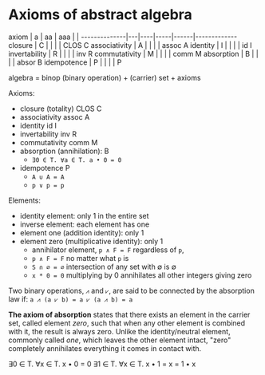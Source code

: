 # Axioms of abstract algebra

axiom         | a | aa | aaa |      |
--------------|---|----|-----|------|-------------
closure       | C |    |     |      | CLOS    C
associativity | A |    |     |      | assoc   A
identity      | I |    |     |      | id      I
invertability | R |    |     |      | inv     R
commutativity | M |    |     |      | comm    M
absorption    | B |    |     |      | absor   B
idempotence   | P |    |     |      |         P




algebra = binop (binary operation) + (carrier) set + axioms


Axioms:
- closure (totality)  CLOS    C
- associativity       assoc   A
- identity            id      I
- invertability       inv     R
- commutativity       comm    M
- absorption (annihilation):  B
  - `∃0 ∈ T. ∀a ∈ T. a • 0 = 0`
- idempotence                 P
  - `A ∪ A = A`
  - `p ∨ p = p`

Elements:
- identity element: only 1 in the entire set
- inverse element: each element has one
- element one (addition identity): only 1
- element zero (multiplicative identity): only 1
  - annihilator element, `p ∧ F = F` regardless of `p`, 
  - `p ∧ F = F` no matter what `p` is
  - `S ∩ ∅ = ∅` intersection of any set with ∅ is ∅
  - `x * 0 = 0` multiplying by 0 annihilates all other integers giving zero



Two binary operations, `⩘` and `⩗`, are said to be connected by the absorption law if: `a ⩘ (a ⩗ b) = a ⩗ (a ⩘ b) = a`

**The axiom of absorption** states that there exists an element in the carrier set, called element *zero*, such that when any other element is combined with it, the result is always zero. Unlike the identity/neutral element, commonly called *one*, which leaves the other element intact, "zero" completely annihilates everything it comes in contact with.

∃0 ∈ T. ∀x ∈ T. x • 0 = 0
∃1 ∈ T. ∀x ∈ T. x • 1 = x = 1 • x
